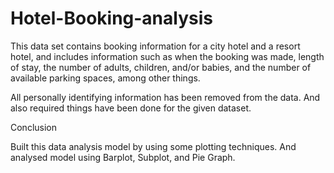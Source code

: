 # Hotel-Booking-analysis

This data set contains booking information for a city hotel and a resort hotel, and includes information such as when the booking was made, length of stay, the number of adults, children, and/or babies, and the number of available parking spaces, among other things. 

All personally identifying information has been removed from the data. And also required things have been done for the given dataset.

Conclusion

Built this data analysis model by using some plotting techniques. And analysed model using Barplot, Subplot, and Pie Graph.
